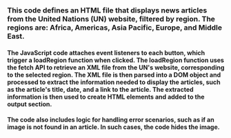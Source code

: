 ### This code defines an HTML file that displays news articles from the United Nations (UN) website, filtered by region. The regions are: Africa, Americas, Asia Pacific, Europe, and Middle East.
#### The JavaScript code attaches event listeners to each button, which trigger a loadRegion function when clicked. The loadRegion function uses the fetch API to retrieve an XML file from the UN's website, corresponding to the selected region. The XML file is then parsed into a DOM object and processed to extract the information needed to display the articles, such as the article's title, date, and a link to the article. The extracted information is then used to create HTML elements and added to the output section.

#### The code also includes logic for handling error scenarios, such as if an image is not found in an article. In such cases, the code hides the image.
